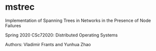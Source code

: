 # mstrec
Implementation of Spanning Trees in Networks in the Presence of Node Failures

Spring 2020 CSc72020: Distributed Operating Systems

Authors: Vladimir Frants and Yunhua Zhao
